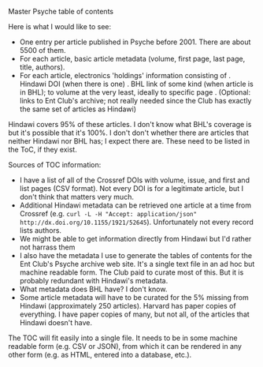 
Master Psyche table of contents

Here is what I would like to see:

- One entry per article published in Psyche before 2001.  There are
  about 5500 of them.
- For each article, basic article metadata (volume, first page, last page, title,
  authors).
- For each article, electronics 'holdings' information consisting of
  . Hindawi DOI (when there is one)
  . BHL link of some kind (when article is in BHL); to volume at the
     very least, ideally to specific page
  . (Optional: links to Ent Club's archive; not really needed since
     the Club has exactly the same set of articles as Hindawi)

Hindawi covers 95% of these articles.  I don't know what BHL's
coverage is but it's possible that it's 100%.  I don't don't whether
there are articles that neither Hindawi nor BHL has; I expect there
are.  These need to be listed in the ToC, if they exist.

Sources of TOC information:

- I have a list of all of the Crossref DOIs with volume, issue, and first
  and list pages (CSV format).  Not every DOI is for a legitimate
  article, but I don't think that matters very much.
- Additional Hindawi metadata can be retrieved one article at a time
  from Crossref (e.g. `curl -L -H "Accept: application/json" http://dx.doi.org/10.1155/1921/52645`).
  Unfortunately not every record lists authors.
- We might be able to get information directly from Hindawi but I'd
  rather not harrass them
- I also have the metadata I use to generate the tables of contents
  for the Ent Club's Psyche archive web site.  It's a single text file in 
  an ad hoc but machine readable form.  The Club paid to curate most
  of this.  But it is probably redundant with Hindawi's metadata.
- What metadata does BHL have? I don't know.
- Some article metadata will have to be curated for the 5% missing
  from Hindawi (approximately 250 articles).  Harvard has paper copies
  of everything.  I have paper copies of many, but not all, of the 
  articles that Hindawi doesn't have.

The TOC will fit easily into a single file.  It needs to be in some
machine readable form (e.g. CSV or JSON), from which it can be
rendered in any other form (e.g. as HTML, entered into a database, etc.).
